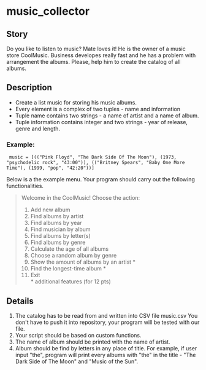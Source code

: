 # music_collector

## Story
Do you like to listen to music? Mate loves it! He is the owner of a music store CoolMusic. Business developes really fast and he has a problem with arrangement the albums. Please, help him to create the catalog of all albums.

## Description
* Create a list music for storing his music albums. 
* Every element is a complex of two tuples - name and information
* Tuple name contains two strings - a name of artist and a name of album.
* Tuple information contains integer and two strings - year of release, genre and length.

### Example:
<code> music = [(("Pink Floyd", "The Dark Side Of The Moon"), (1973, "psychodelic rock", "43:00")),
         (("Britney Spears", "Baby One More Time"), (1999, "pop", "42:20"))] </code>
         
Below is a the example menu. Your program should carry out the following functionalities.
> Welcome in the CoolMusic! Choose the action:<br>
> 1) Add new album<br>
> 2) Find albums by artist<br>
> 3) Find albums by year<br>
> 4) Find musician by album<br>
> 5) Find albums by letter(s)<br>
> 6) Find albums by genre<br>
> 7) Calculate the age of all albums<br>
> 8) Choose a random album by genre<br>
> 9) Show the amount of albums by an artist *<br>
> 10) Find the longest-time album *<br>
> 0) Exit <br>
> \* additional features (for 12 pts)

## Details
1. The catalog has to be read from and written into CSV file music.csv You don't have to push it into repository, your program will be tested with our file.
2. Your script should be based on custom functions.
3. The name of album should be printed with the name of artist.
4. Album should be find by letters in any place of title. For example, if user input "the", program will print
every albums with "the" in the title - "The Dark Side of The Moon" and "Music of the Sun".
